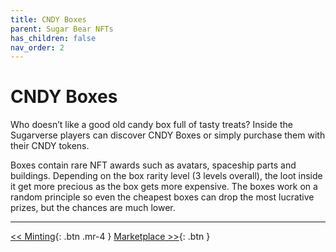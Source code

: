 ```yaml
---
title: CNDY Boxes
parent: Sugar Bear NFTs
has_children: false
nav_order: 2
---
```


# CNDY Boxes

Who doesn’t like a good old candy box full of tasty treats? Inside the Sugarverse players can discover CNDY Boxes or simply purchase them with their CNDY tokens.

Boxes contain rare NFT awards such as avatars, spaceship parts and buildings. Depending on the box rarity level (3 levels overall), the loot inside it get more precious as the box gets more expensive. The boxes work on a random principle so even the cheapest boxes can drop the most lucrative prizes, but the chances are much lower.

---

<!-- [<< Spaceship NFTs](https://sugarverse.github.io/3_4_spaceships.html){: .btn .mr-4 } -->
[<< Minting](https://sugarverse.github.io/3_2_minting.html){: .btn .mr-4 }
[Marketplace >>](https://sugarverse.github.io/3_6_marketplace.html){: .btn }

